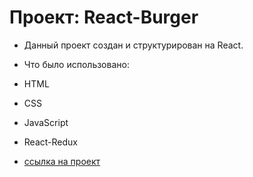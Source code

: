 # Проект: React-Burger
* Данный проект создан и структурирован на React.

* Что было использовано:
*  HTML
*  CSS
*  JavaScript
*  React-Redux

* [ссылка на проект](https://cosmo-burger.nomoredomains.monster/)
